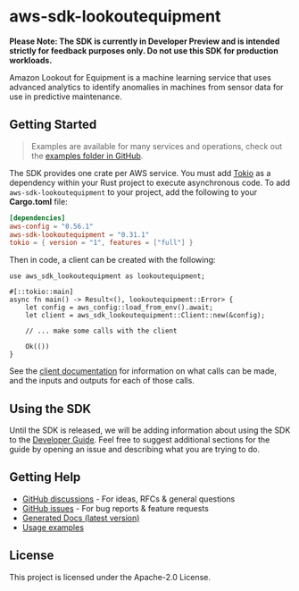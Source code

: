 # aws-sdk-lookoutequipment

**Please Note: The SDK is currently in Developer Preview and is intended strictly for
feedback purposes only. Do not use this SDK for production workloads.**

Amazon Lookout for Equipment is a machine learning service that uses advanced analytics to identify anomalies in machines from sensor data for use in predictive maintenance.

## Getting Started

> Examples are available for many services and operations, check out the
> [examples folder in GitHub](https://github.com/awslabs/aws-sdk-rust/tree/main/examples).

The SDK provides one crate per AWS service. You must add [Tokio](https://crates.io/crates/tokio)
as a dependency within your Rust project to execute asynchronous code. To add `aws-sdk-lookoutequipment` to
your project, add the following to your **Cargo.toml** file:

```toml
[dependencies]
aws-config = "0.56.1"
aws-sdk-lookoutequipment = "0.31.1"
tokio = { version = "1", features = ["full"] }
```

Then in code, a client can be created with the following:

```rust,no_run
use aws_sdk_lookoutequipment as lookoutequipment;

#[::tokio::main]
async fn main() -> Result<(), lookoutequipment::Error> {
    let config = aws_config::load_from_env().await;
    let client = aws_sdk_lookoutequipment::Client::new(&config);

    // ... make some calls with the client

    Ok(())
}
```

See the [client documentation](https://docs.rs/aws-sdk-lookoutequipment/latest/aws_sdk_lookoutequipment/client/struct.Client.html)
for information on what calls can be made, and the inputs and outputs for each of those calls.

## Using the SDK

Until the SDK is released, we will be adding information about using the SDK to the
[Developer Guide](https://docs.aws.amazon.com/sdk-for-rust/latest/dg/welcome.html). Feel free to suggest
additional sections for the guide by opening an issue and describing what you are trying to do.

## Getting Help

* [GitHub discussions](https://github.com/awslabs/aws-sdk-rust/discussions) - For ideas, RFCs & general questions
* [GitHub issues](https://github.com/awslabs/aws-sdk-rust/issues/new/choose) - For bug reports & feature requests
* [Generated Docs (latest version)](https://awslabs.github.io/aws-sdk-rust/)
* [Usage examples](https://github.com/awslabs/aws-sdk-rust/tree/main/examples)

## License

This project is licensed under the Apache-2.0 License.


